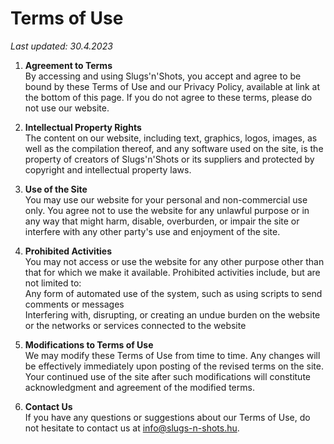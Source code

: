 # Terms of Use

_Last updated: 30.4.2023_  
  
1. **Agreement to Terms**  
By accessing and using Slugs'n'Shots, you accept and agree to be bound by these Terms of Use and our Privacy Policy, available at link at the bottom of this page. If you do not agree to these terms, please do not use our website.  
  
2. **Intellectual Property Rights**  
The content on our website, including text, graphics, logos, images, as well as the compilation thereof, and any software used on the site, is the property of creators of Slugs'n'Shots or its suppliers and protected by copyright and intellectual property laws.  
  
3. **Use of the Site**  
You may use our website for your personal and non-commercial use only. You agree not to use the website for any unlawful purpose or in any way that might harm, disable, overburden, or impair the site or interfere with any other party's use and enjoyment of the site.  
  
4. **Prohibited Activities**  
You may not access or use the website for any other purpose other than that for which we make it available. Prohibited activities include, but are not limited to:  
Any form of automated use of the system, such as using scripts to send comments or messages  
Interfering with, disrupting, or creating an undue burden on the website or the networks or services connected to the website  

5. **Modifications to Terms of Use**  
We may modify these Terms of Use from time to time. Any changes will be effectively immediately upon posting of the revised terms on the site. Your continued use of the site after such modifications will constitute acknowledgment and agreement of the modified terms.  
  
6. **Contact Us**  
If you have any questions or suggestions about our Terms of Use, do not hesitate to contact us at [info@slugs-n-shots.hu](info@slugs-n-shots.hu).  
